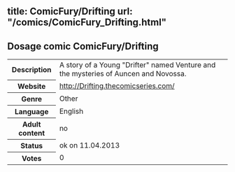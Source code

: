 title: ComicFury/Drifting
url: "/comics/ComicFury_Drifting.html"
---
Dosage comic ComicFury/Drifting
-----------------------------------------

<table class="comicinfo">
<tr>
<th>Description</th><td>A story of a Young &quot;Drifter&quot; named Venture and the mysteries of Auncen and Novossa.</td>
</tr>
<tr>
<th>Website</th><td><a href="http://Drifting.thecomicseries.com/">http://Drifting.thecomicseries.com/</a></td>
</tr>
<tr>
<th>Genre</th><td>Other</td>
</tr>
<tr>
<th>Language</th><td>English</td>
</tr>
<tr>
<th>Adult content</th><td>no</td>
</tr>
<tr>
<th>Status</th><td>ok on 11.04.2013</td>
</tr>
<tr>
<th>Votes</th><td>0</div></td>
</tr>
</table>
